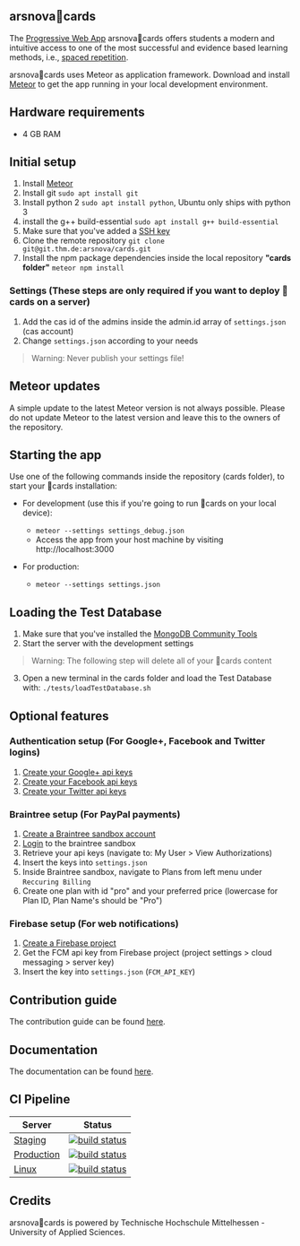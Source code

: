 arsnova🍅cards
---
The [Progressive Web App](https://en.wikipedia.org/wiki/Progressive_web_app) arsnova🍅cards offers students a modern and intuitive access to one of the most successful and evidence based learning methods, i.e., [spaced repetition](https://en.wikipedia.org/wiki/Spaced_repetition).

arsnova🍅cards uses Meteor as application framework. Download and install [Meteor](https://www.meteor.com/) to get the app running in your local development environment.

## Hardware requirements
- 4 GB RAM

## Initial setup
1. Install [Meteor](https://www.meteor.com/)
2. Install git `sudo apt install git`
3. Install python 2 `sudo apt install python`, Ubuntu only ships with python 3
4. install the g++ build-essential `sudo apt install g++ build-essential`
2. Make sure that you've added a [SSH key](https://git.thm.de/profile/keys)
3. Clone the remote repository `git clone git@git.thm.de:arsnova/cards.git`
4. Install the npm package dependencies inside the local repository **"cards folder"** `meteor npm install`

### Settings (These steps are only required if you want to deploy 🍅cards on a server)
1. Add the cas id of the admins inside the admin.id array of `settings.json` (cas account)
2. Change `settings.json` according to your needs

> Warning: Never publish your settings file!

## Meteor updates
A simple update to the latest Meteor version is not always possible. Please do not update Meteor to the latest version and leave this to the owners of the repository.


## Starting the app
Use one of the following commands inside the repository (cards folder), to start your 🍅cards installation:

- For development (use this if you're going to run 🍅cards on your local device):
  - `meteor --settings settings_debug.json`
  - Access the app from your host machine by visiting http://localhost:3000

- For production:
  - `meteor --settings settings.json`


## Loading the Test Database
1. Make sure that you've installed the [MongoDB Community Tools](https://docs.mongodb.com/manual/administration/install-community/)
2. Start the server with the development settings

> Warning: The following step will delete all of your 🍅cards content

3. Open a new terminal in the cards folder and load the Test Database with: `./tests/loadTestDatabase.sh`

## Optional features

### Authentication setup (For Google+, Facebook and Twitter logins)
1. [Create your Google+ api keys](https://console.developers.google.com/)
2. [Create your Facebook api keys](https://developers.facebook.com/)
3. [Create your Twitter api keys](https://apps.twitter.com/)


### Braintree setup (For PayPal payments)
1. [Create a Braintree sandbox account](https://www.braintreepayments.com/get-started)
2. [Login](https://sandbox.braintreegateway.com/login) to the braintree sandbox
3. Retrieve your api keys (navigate to: My User > View Authorizations)
4. Insert the keys into `settings.json`
5. Inside Braintree sandbox, navigate to Plans from left menu under `Reccuring Billing`
6. Create one plan with id "pro" and your preferred price (lowercase for Plan ID, Plan Name's should be "Pro")


### Firebase setup (For web notifications)
1. [Create a Firebase project](https://console.firebase.google.com/)
2. Get the FCM api key from Firebase project (project settings > cloud messaging > server key)
3. Insert the key into `settings.json` (`FCM_API_KEY`)

## Contribution guide
The contribution guide can be found [here](https://git.thm.de/arsnova/cards/blob/staging/CONTRIBUTING.md).

## Documentation
The documentation can be found [here](https://staging.arsnova.cards/jsdoc/).

## CI Pipeline
| Server | Status|
|--------|----------------|
|[Staging](https://staging.arsnova.cards)| [![build status](https://git.thm.de/arsnova/cards/badges/staging/build.svg)](https://git.thm.de/arsnova/cards/commits/staging)|
|[Production](https://thm.cards)| [![build status](https://git.thm.de/arsnova/cards/badges/master/build.svg)](https://git.thm.de/arsnova/cards/commits/master)|
|[Linux](https://linux.cards) |[![build status](https://git.thm.de/arsnova/cards/badges/master/build.svg)](https://git.thm.de/arsnova/cards/commits/master)|

## Credits
arsnova🍅cards is powered by Technische Hochschule Mittelhessen - University of Applied Sciences.
